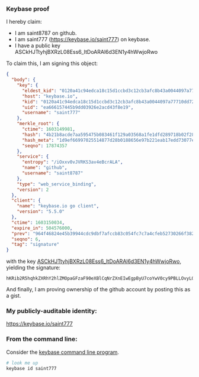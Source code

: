 ### Keybase proof

I hereby claim:

  * I am saint8787 on github.
  * I am saint777 (https://keybase.io/saint777) on keybase.
  * I have a public key ASCkHJTtyhjBXRzL08Ess6_ItDoARAl6d3EN1y4hWwjoRwo

To claim this, I am signing this object:

```json
{
  "body": {
    "key": {
      "eldest_kid": "0120a41c94edca18c15d1ccbd3c12cb3afc8b43a0044097a77710dd72e215b08e8470a",
      "host": "keybase.io",
      "kid": "0120a41c94edca18c15d1ccbd3c12cb3afc8b43a0044097a77710dd72e215b08e8470a",
      "uid": "ea666157445b9dd03926e2acd43f8e19",
      "username": "saint777"
    },
    "merkle_root": {
      "ctime": 1603149981,
      "hash": "4b21b8acde7aa595475b083461f129a03568a1fe1dfd289718b02f28a02a083d6b7e3eafdc72afca5d7f7a595e8ce5739676ff22f183d4e7032bd8208a3253a1",
      "hash_meta": "1d9ef66997025514877d28b0188656e97b221eab17edd73077e97d75426fc0c1",
      "seqno": 17874357
    },
    "service": {
      "entropy": "/iOxxv0vJVRKS3av4eBcrALA",
      "name": "github",
      "username": "saint8787"
    },
    "type": "web_service_binding",
    "version": 2
  },
  "client": {
    "name": "keybase.io go client",
    "version": "5.5.0"
  },
  "ctime": 1603150034,
  "expire_in": 504576000,
  "prev": "964f46824e45b39944cdc9dbf7afccb83c054fc7c7a4cfeb52730266f3827ba4",
  "seqno": 6,
  "tag": "signature"
}
```

with the key [ASCkHJTtyhjBXRzL08Ess6_ItDoARAl6d3EN1y4hWwjoRwo](https://keybase.io/saint777), yielding the signature:

```
hKRib2R5hqhkZXRhY2hlZMOpaGFzaF90eXBlCqNrZXnEIwEgpByU7coYwV0cy9PBLLOvyLQ6AEQJendxDdcuIVsI6EcKp3BheWxvYWTESpcCBsQglk9Ggk5Fs5lEzcnb96/MuDwFT8fHpM/rUnMCZvOCe6TEIFoLly/dCyZVEq1ae7bWtCEbVnRbN7aj1EfJhC3phwP2AgHCo3NpZ8RArY6oQ0tbX11xn8DvLn7djnbrYsFhyTOCy+27nwnWjiTApabhAKWg6yDaoded9I2gLcUpS3VG3MaEnJvwL3EkDqhzaWdfdHlwZSCkaGFzaIKkdHlwZQildmFsdWXEIJNbMMy67xrBWEvZBWmsKAORS+VoQivwH1qaW9Unqzgso3RhZ80CAqd2ZXJzaW9uAQ==

```

And finally, I am proving ownership of the github account by posting this as a gist.

### My publicly-auditable identity:

https://keybase.io/saint777

### From the command line:

Consider the [keybase command line program](https://keybase.io/download).

```bash
# look me up
keybase id saint777
```

